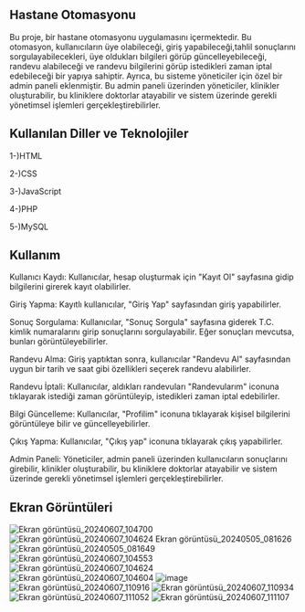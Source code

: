 Hastane Otomasyonu
-------------------------------------------------------------------------------------------------------------------------------------------------------------
Bu proje, bir hastane otomasyonu uygulamasını içermektedir. Bu otomasyon, kullanıcıların üye olabileceği, giriş yapabileceği,tahlil sonuçlarını sorgulayabilecekleri, üye oldukları bilgileri görüp güncelleyebileceği, randevu alabileceği ve randevu bilgilerini görüp istedikleri zaman iptal edebileceği bir yapıya sahiptir. Ayrıca, bu sisteme yöneticiler için özel bir admin paneli eklenmiştir. Bu admin paneli üzerinden yöneticiler, klinikler oluşturabilir, bu kliniklere doktorlar atayabilir ve sistem üzerinde gerekli yönetimsel işlemleri gerçekleştirebilirler.

Kullanılan Diller ve Teknolojiler
-------------------------------------------------------------------------------------------------------------------------------------------------------------
1-)HTML

2-)CSS

3-)JavaScript

4-)PHP

5-)MySQL

Kullanım
-------------------------------------------------------------------------------------------------------------------------------------------------------------
Kullanıcı Kaydı: Kullanıcılar, hesap oluşturmak için "Kayıt Ol" sayfasına gidip bilgilerini girerek kayıt olabilirler.

Giriş Yapma: Kayıtlı kullanıcılar, "Giriş Yap" sayfasından giriş yapabilirler.

Sonuç Sorgulama: Kullanıcılar, "Sonuç Sorgula" sayfasına giderek T.C. kimlik numaralarını girip sonuçlarını sorgulayabilir. Eğer sonuçları mevcutsa, bunları görüntüleyebilirler.

Randevu Alma: Giriş yaptıktan sonra, kullanıcılar "Randevu Al" sayfasından uygun bir tarih ve saat gibi özellikleri seçerek randevu alabilirler.

Randevu İptali: Kullanıcılar, aldıkları randevuları "Randevularım" iconuna tıklayarak istediği zaman görüntüleyip, istedikleri zaman iptal edebilirler.

Bilgi Güncelleme: Kullanıcılar, "Profilim" iconuna tıklayarak kişisel bilgilerini görüntüleye
bilir ve güncelleyebilirler.

Çıkış Yapma: Kullanıcılar, "Çıkış yap" iconuna tıklayarak çıkış yapabilirler. 

Admin Paneli: Yöneticiler, admin paneli üzerinden kullanıcıların sonuçlarını girebilir, klinikler oluşturabilir, bu kliniklere doktorlar atayabilir ve sistem üzerinde gerekli yönetimsel işlemleri gerçekleştirebilirler.

Ekran Görüntüleri
-------------------------------------------------------------------------------------------------------------------------------------------------------------
![Ekran görüntüsü_20240607_104700](https://github.com/bilalakb/Hastane-Otomasyon/assets/98328978/aa47f65d-6ae7-445e-b9db-0f7e96e16de1)
![![Ekran görüntüsü_20240607_104624](https://github.com/bilalakb/Hastane-Otomasyon/assets/98328978/0bd3ac77-cf74-4c48-b829-415baef4584f)
Ekran görüntüsü_20240505_081626](https://github.com/bilalakb/Hastane-Otomasyon/assets/98328978/6ea38460-b71e-47b4-afa2-53645c5ca4e6)
![Ekran görüntüsü_20240505_081649](https://github.com/bilalakb/Hastane-Otomasyon/assets/98328978/e55b562c-6edc-4793-b0b2-b2fa49ec1c3c)
![Ekran görüntüsü_20240607_104553](https://github.com/bilalakb/Hastane-Otomasyon/assets/98328978/c33b83d7-e9e8-4e3b-8234-3c16f14a6669)
![Ekran görüntüsü_20240607_104624](https://github.com/bilalakb/Hastane-Otomasyon/assets/98328978/3d8b7944-1d37-426c-8835-71a1a2f3e4b3)
![Ekran görüntüsü_20240607_104604](https://github.com/bilalakb/Hastane-Otomasyon/assets/98328978/1a8ca25c-1a1d-4f68-82cb-207e0b3e517a)
![image](https://github.com/bilalakb/Hastane-Otomasyon/assets/98328978/86dfa0cb-6f0d-40dc-82c9-96fb1872261e)
![Ekran görüntüsü_20240607_110916](https://github.com/bilalakb/Hastane-Otomasyon/assets/98328978/b224744c-58fe-4a86-addf-ac6da0e2881a)
![Ekran görüntüsü_20240607_110934](https://github.com/bilalakb/Hastane-Otomasyon/assets/98328978/ca7b5196-cba0-4f94-8b4d-e26a9d6130a9)
![Ekran görüntüsü_20240607_111052](https://github.com/bilalakb/Hastane-Otomasyon/assets/98328978/09299f0e-901f-4687-b59e-ad511c88daa4)
![Ekran görüntüsü_20240607_111107](https://github.com/bilalakb/Hastane-Otomasyon/assets/98328978/11ac2441-b492-476d-ad57-bbf12e7cdb87)
